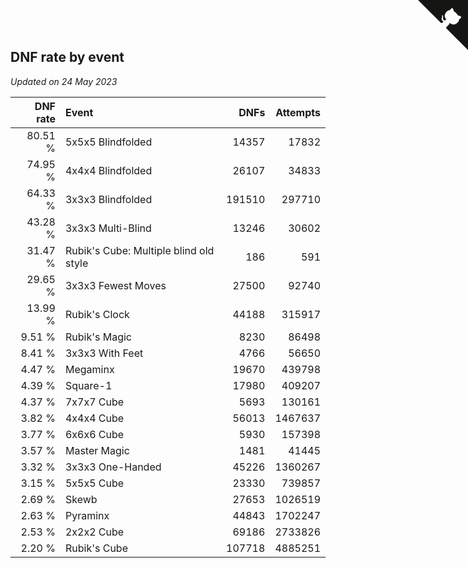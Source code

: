 ## DNF rate by event

*Updated on 24 May 2023*

| DNF rate | Event | DNFs | Attempts |
| ---: | :--- | ---: | ---: |
| 80.51 % | 5x5x5 Blindfolded | 14357 | 17832 |
| 74.95 % | 4x4x4 Blindfolded | 26107 | 34833 |
| 64.33 % | 3x3x3 Blindfolded | 191510 | 297710 |
| 43.28 % | 3x3x3 Multi-Blind | 13246 | 30602 |
| 31.47 % | Rubik's Cube: Multiple blind old style | 186 | 591 |
| 29.65 % | 3x3x3 Fewest Moves | 27500 | 92740 |
| 13.99 % | Rubik's Clock | 44188 | 315917 |
| 9.51 % | Rubik's Magic | 8230 | 86498 |
| 8.41 % | 3x3x3 With Feet | 4766 | 56650 |
| 4.47 % | Megaminx | 19670 | 439798 |
| 4.39 % | Square-1 | 17980 | 409207 |
| 4.37 % | 7x7x7 Cube | 5693 | 130161 |
| 3.82 % | 4x4x4 Cube | 56013 | 1467637 |
| 3.77 % | 6x6x6 Cube | 5930 | 157398 |
| 3.57 % | Master Magic | 1481 | 41445 |
| 3.32 % | 3x3x3 One-Handed | 45226 | 1360267 |
| 3.15 % | 5x5x5 Cube | 23330 | 739857 |
| 2.69 % | Skewb | 27653 | 1026519 |
| 2.63 % | Pyraminx | 44843 | 1702247 |
| 2.53 % | 2x2x2 Cube | 69186 | 2733826 |
| 2.20 % | Rubik's Cube | 107718 | 4885251 |


<a href="https://github.com/jonatanklosko/wca_statistics" class="github-corner" aria-label="View source on Github"><svg width="80" height="80" viewBox="0 0 250 250" style="fill:#151513; color:#fff; position: absolute; top: 0; border: 0; right: 0;" aria-hidden="true"><path d="M0,0 L115,115 L130,115 L142,142 L250,250 L250,0 Z"></path><path d="M128.3,109.0 C113.8,99.7 119.0,89.6 119.0,89.6 C122.0,82.7 120.5,78.6 120.5,78.6 C119.2,72.0 123.4,76.3 123.4,76.3 C127.3,80.9 125.5,87.3 125.5,87.3 C122.9,97.6 130.6,101.9 134.4,103.2" fill="currentColor" style="transform-origin: 130px 106px;" class="octo-arm"></path><path d="M115.0,115.0 C114.9,115.1 118.7,116.5 119.8,115.4 L133.7,101.6 C136.9,99.2 139.9,98.4 142.2,98.6 C133.8,88.0 127.5,74.4 143.8,58.0 C148.5,53.4 154.0,51.2 159.7,51.0 C160.3,49.4 163.2,43.6 171.4,40.1 C171.4,40.1 176.1,42.5 178.8,56.2 C183.1,58.6 187.2,61.8 190.9,65.4 C194.5,69.0 197.7,73.2 200.1,77.6 C213.8,80.2 216.3,84.9 216.3,84.9 C212.7,93.1 206.9,96.0 205.4,96.6 C205.1,102.4 203.0,107.8 198.3,112.5 C181.9,128.9 168.3,122.5 157.7,114.1 C157.9,116.9 156.7,120.9 152.7,124.9 L141.0,136.5 C139.8,137.7 141.6,141.9 141.8,141.8 Z" fill="currentColor" class="octo-body"></path></svg></a><style>.github-corner:hover .octo-arm{animation:octocat-wave 560ms ease-in-out}@keyframes octocat-wave{0%,100%{transform:rotate(0)}20%,60%{transform:rotate(-25deg)}40%,80%{transform:rotate(10deg)}}@media (max-width:500px){.github-corner:hover .octo-arm{animation:none}.github-corner .octo-arm{animation:octocat-wave 560ms ease-in-out}}</style>

